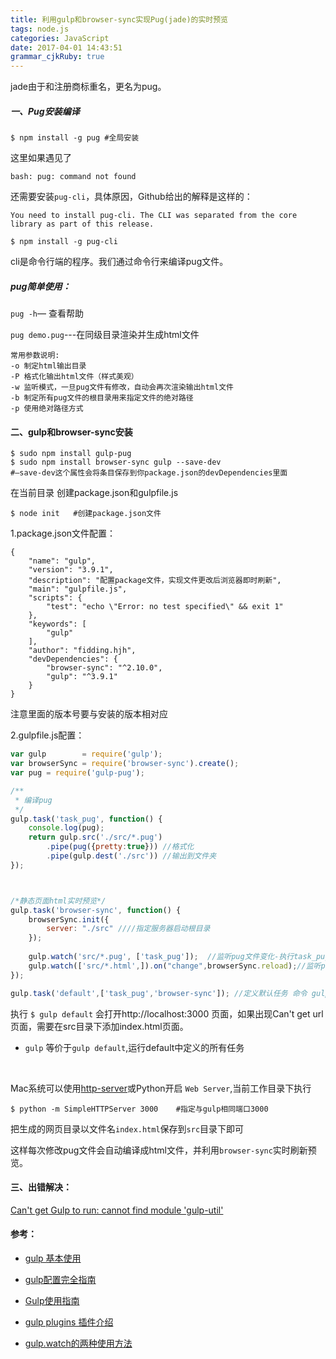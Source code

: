 ```yaml
---
title: 利用gulp和browser-sync实现Pug(jade)的实时预览
tags: node.js
categories: JavaScript
date: 2017-04-01 14:43:51
grammar_cjkRuby: true
---
```


jade由于和注册商标重名，更名为pug。

##### 一、Pug安装编译

`$ npm install -g pug #全局安装`

这里如果遇见了

`bash: pug: command not found`

还需要安装`pug-cli`，具体原因，Github给出的解释是这样的：

```
You need to install pug-cli. The CLI was separated from the core library as part of this release.
```

```shell
$ npm install -g pug-cli
```

cli是命令行端的程序。我们通过命令行来编译pug文件。



##### pug简单使用：

`pug -h`— 查看帮助

`pug demo.pug`---在同级目录渲染并生成html文件

```shell
常用参数说明:
-o 制定html输出目录
-P 格式化输出html文件（样式美观）
-w 监听模式，一旦pug文件有修改，自动会再次渲染输出html文件
-b 制定所有pug文件的根目录用来指定文件的绝对路径
-p 使用绝对路径方式
```



#### 二、gulp和browser-sync安装

```shell
$ sudo npm install gulp-pug
$ sudo npm install browser-sync gulp --save-dev  
#—save-dev这个属性会将条目保存到你package.json的devDependencies里面
```

在当前目录 创建package.json和gulpfile.js

```shell
$ node init   #创建package.json文件
```

1.package.json文件配置：

```
{
	"name": "gulp",
	"version": "3.9.1",
	"description": "配置package文件，实现文件更改后浏览器即时刷新",
	"main": "gulpfile.js",
	"scripts": {
		"test": "echo \"Error: no test specified\" && exit 1"
	},
	"keywords": [
		"gulp"
	],
	"author": "fidding.hjh",
	"devDependencies": {
		"browser-sync": "^2.10.0",
		"gulp": "^3.9.1"
	}
}
```

注意里面的版本号要与安装的版本相对应



2.gulpfile.js配置：

```javascript
var gulp        = require('gulp');
var browserSync = require('browser-sync').create();
var pug = require('gulp-pug');

/**
 * 编译pug
 */
gulp.task('task_pug', function() {
	console.log(pug);
	return gulp.src('./src/*.pug')
		.pipe(pug({pretty:true})) //格式化
		.pipe(gulp.dest('./src')) //输出到文件夹
});



/*静态页面html实时预览*/
gulp.task('browser-sync', function() {
	browserSync.init({
		server: "./src"	////指定服务器启动根目录  
	});
	
	gulp.watch('src/*.pug', ['task_pug']);	//监听pug文件变化-执行task_pug方法使用gulp-pug编译pug
	gulp.watch(['src/*.html',]).on("change",browserSync.reload);//监听pug文件变化 刷新浏览器
});

gulp.task('default',['task_pug','browser-sync']); //定义默认任务 命令 gulp default
```

执行 `$ gulp default` 会打开http://localhost:3000 页面，如果出现Can't get  url 页面，需要在src目录下添加index.html页面。

- `gulp` 等价于`gulp default`,运行default中定义的所有任务

  ​

Mac系统可以使用[http-server](https://www.npmjs.com/package/http-server)或Python开启 `Web Server`,当前工作目录下执行

```
$ python -m SimpleHTTPServer 3000    #指定与gulp相同端口3000
```

把生成的网页目录以文件名`index.html`保存到`src`目录下即可

这样每次修改pug文件会自动编译成html文件，并利用`browser-sync`实时刷新预览。



#### 三、出错解决：

[Can't get Gulp to run: cannot find module 'gulp-util'](http://stackoverflow.com/questions/21406738/cant-get-gulp-to-run-cannot-find-module-gulp-util)



#### 参考：

- [gulp 基本使用](http://www.jianshu.com/p/61b31dbf030d)


- [gulp配置完全指南](http://blog.leanote.com/post/github-dtcz/gulp%E9%85%8D%E7%BD%AE%E5%AE%8C%E5%85%A8%E7%AF%87)


- [Gulp使用指南](http://www.techug.com/post/gulp.html)

- [gulp plugins 插件介绍](http://colobu.com/2014/11/17/gulp-plugins-introduction/)
- [gulp.watch的两种使用方法](http://www.jianshu.com/p/6f85a44d01f4)



